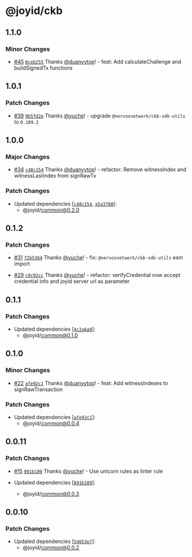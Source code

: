 # @joyid/ckb

## 1.1.0

### Minor Changes

- [#45](https://github.com/nervina-labs/joyid-sdk-js/pull/45) [`0ceb255`](https://github.com/nervina-labs/joyid-sdk-js/commit/0ceb2551fe476aa5d417cc6c1e4ce37cb38ee505) Thanks [@duanyytop](https://github.com/duanyytop)! - feat: Add calculateChallenge and buildSignedTx functions

## 1.0.1

### Patch Changes

- [#39](https://github.com/nervina-labs/joyid-sdk-js/pull/39) [`9b5fd2e`](https://github.com/nervina-labs/joyid-sdk-js/commit/9b5fd2ee4edece8bf6bfa21e838c67e7374814c2) Thanks [@yuche](https://github.com/yuche)! - upgrade `@nervosnetwork/ckb-sdk-utils` to `0.109.2`

## 1.0.0

### Major Changes

- [#34](https://github.com/nervina-labs/joyid-sdk-js/pull/34) [`c48c154`](https://github.com/nervina-labs/joyid-sdk-js/commit/c48c15437ae2eed03888f0c89d6a481c72529ffa) Thanks [@duanyytop](https://github.com/duanyytop)! - refactor: Remove witnessIndex and witnessLastIndex from signRawTx

### Patch Changes

- Updated dependencies [[`c48c154`](https://github.com/nervina-labs/joyid-sdk-js/commit/c48c15437ae2eed03888f0c89d6a481c72529ffa), [`a5a3788`](https://github.com/nervina-labs/joyid-sdk-js/commit/a5a37882ffee6333c247d18a4881ced234156673)]:
  - @joyid/common@0.2.0

## 0.1.2

### Patch Changes

- [#31](https://github.com/nervina-labs/joyid-sdk-js/pull/31) [`72b5364`](https://github.com/nervina-labs/joyid-sdk-js/commit/72b5364ecd97a869e34e9185ea8ca23cb1d9d1cc) Thanks [@yuche](https://github.com/yuche)! - fix: `@nervosnetwork/ckb-sdk-utils` esm import

- [#29](https://github.com/nervina-labs/joyid-sdk-js/pull/29) [`c9c92cc`](https://github.com/nervina-labs/joyid-sdk-js/commit/c9c92cca1cba8176fe98fb81e25c5c8fdf1bf9e1) Thanks [@yuche](https://github.com/yuche)! - refactor: verifyCredential now accept credential info and joyid server url as parameter

## 0.1.1

### Patch Changes

- Updated dependencies [[`4c2a6a9`](https://github.com/nervina-labs/joyid-sdk-js/commit/4c2a6a965c39d3df4d68422ad84e51cceed7efb3)]:
  - @joyid/common@0.1.0

## 0.1.0

### Minor Changes

- [#22](https://github.com/nervina-labs/joyid-sdk-js/pull/22) [`afe92c1`](https://github.com/nervina-labs/joyid-sdk-js/commit/afe92c151155381097916ce93c3cfc058a319b04) Thanks [@duanyytop](https://github.com/duanyytop)! - feat: Add witnessIndexes to signRawTransaction

### Patch Changes

- Updated dependencies [[`afe92c1`](https://github.com/nervina-labs/joyid-sdk-js/commit/afe92c151155381097916ce93c3cfc058a319b04)]:
  - @joyid/common@0.0.4

## 0.0.11

### Patch Changes

- [#15](https://github.com/nervina-labs/joyid-sdk-js/pull/15) [`891b189`](https://github.com/nervina-labs/joyid-sdk-js/commit/891b189bcb168513aab9f118dfd9fee6d4ac3a06) Thanks [@yuche](https://github.com/yuche)! - Use unicorn rules as linter rule

- Updated dependencies [[`891b189`](https://github.com/nervina-labs/joyid-sdk-js/commit/891b189bcb168513aab9f118dfd9fee6d4ac3a06)]:
  - @joyid/common@0.0.3

## 0.0.10

### Patch Changes

- Updated dependencies [[`5d653e7`](https://github.com/nervina-labs/joyid-sdk-js/commit/5d653e71b7d8d47edcf300d9acd8a9fb7c852c32)]:
  - @joyid/common@0.0.2
